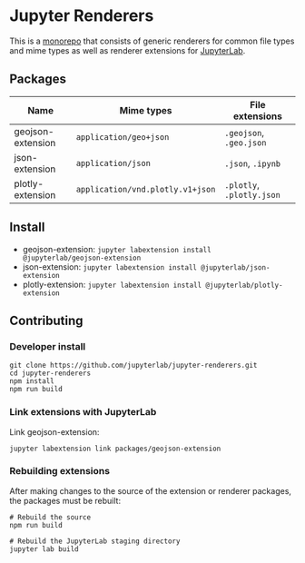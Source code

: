 # Jupyter Renderers

<!-- This is a [monorepo](https://github.com/lerna/lerna#what-does-a-lerna-repo-look-like) that consists of generic renderers for common file types and mime types as well as renderer extensions for both [JupyterLab](https://github.com/jupyterlab/jupyterlab) and [Jupyter Notebook](https://github.com/jupyter/notebook). -->

This is a [monorepo](https://github.com/lerna/lerna#what-does-a-lerna-repo-look-like) that consists of generic renderers for common file types and mime types as well as renderer extensions for [JupyterLab](https://github.com/jupyterlab/jupyterlab).

## Packages

| Name        | Mime types           | File extensions |
| ----------- | -------------------- | --------------- |
| geojson-extension | `application/geo+json` | `.geojson`, `.geo.json` |
| json-extension | `application/json` | `.json`, `.ipynb` |
| plotly-extension | `application/vnd.plotly.v1+json` | `.plotly`, `.plotly.json` |

## Install

* geojson-extension: `jupyter labextension install @jupyterlab/geojson-extension`
* json-extension: `jupyter labextension install @jupyterlab/json-extension`
* plotly-extension: `jupyter labextension install @jupyterlab/plotly-extension`

## Contributing

### Developer install

```
git clone https://github.com/jupyterlab/jupyter-renderers.git
cd jupyter-renderers
npm install
npm run build
```

### Link extensions with JupyterLab

Link geojson-extension:

```
jupyter labextension link packages/geojson-extension
```

### Rebuilding extensions

After making changes to the source of the extension or renderer packages, the packages must be rebuilt:

```
# Rebuild the source
npm run build

# Rebuild the JupyterLab staging directory
jupyter lab build
```
